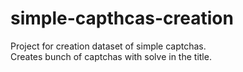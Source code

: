 # simple-capthcas-creation
Project for creation dataset of simple captchas.<br>
Creates bunch of captchas with solve in the title.
